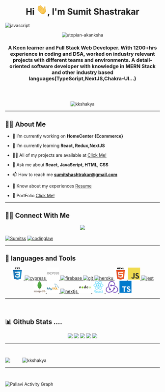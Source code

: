 
<h1 align="center">Hi <img src="https://raw.githubusercontent.com/ABSphreak/ABSphreak/master/gifs/Hi.gif" width="35">, I'm Sumit Shastrakar</h1>
<img src="https://camo.githubusercontent.com/a4c584bce1c41271485d28f92aaf9f581b3c88b68ca723b6edfd58b4ba988c2b/68747470733a2f2f63646e2e6472696262626c652e636f6d2f75736572732f313138373833362f73637265656e73686f74732f363533393432392f70726f6772616d65722e676966" alt="javascript" width="100%" height="500px"/>

<br/>
<p align="center"> <img src="https://komarev.com/ghpvc/?username=utopian-akanksha&label=Profile%20views&color=0e75b6&style=flat" alt="utopian-akanksha" /> </p>

<h3 align="center">A Keen learner and Full Stack Web Developer. With 1200+hrs experience in coding and DSA, worked on industry relevant projects with different teams and environments. A detail-oriented software developer with knowledge in MERN Stack and other industry based languages(TypeScript,NextJS,Chakra-UI...)</h3>
<br/>
<br/>

<p align="center"> <img src="https://github-profile-trophy.vercel.app/?username=KKShakya&margin-w=15" alt="kkshakya" /> </p>
<hr />



  ## 🙋‍♂️ About Me
  
- 🔭 I’m currently working on **HomeCenter {Ecommerce}**

- 🌱 I’m currently learning **React, Redux,NextJS**

- 👨‍💻 All of my projects are available at [Click Me!](https://github.com/sumitss085?tab=repositories)

- 💬 Ask me about **React, JavaScript, HTML, CSS**

- 📫 How to reach me **sumitshashtrakar@gmail.com**

- 📄 Know about my experiences [Resume](https://drive.google.com/file/d/1i6ZFz_phn8VofKzIw7uWjPOPU0Nz-3vi/view?usp=share_link)

- 📄 PortFolio [Click Me!](https://sumitss085.github.io/)
<hr/>


  ## 🙋‍♂️ Connect With Me
<p align="left">
<p align="center">
<img src="https://readme-typing-svg.herokuapp.com?size=26&duration=3000&lines=I+am+Sumit+Shastrakar+!;A+Fullstack+Web+Developer+!;let+'+s+get+connected++on+LinkedIn" > 
</p>
<a href="https://www.linkedin.com/in/sumit-shastrakar-ba6977246/" target="blank"><img align="center" src="https://raw.githubusercontent.com/rahuldkjain/github-profile-readme-generator/master/src/images/icons/Social/linked-in-alt.svg" alt="Sumitss" height="30" width="40" /></a>
<a href="https://www.leetcode.com/codinglaw" target="blank"><img align="center" src="[https://raw.githubusercontent.com/rahuldkjain/github-profile-readme-generator/master/src/images/icons/Social/leet-code.svg](https://upload.wikimedia.org/wikipedia/commons/thumb/4/4f/Twitter-logo.svg/768px-Twitter-logo.svg.png?20220821125553)" alt="codinglaw" height="30" width="40" /></a>
</p>
<hr/>



## 🚀 languages and Tools 
       
<p align="center"> <a href="https://www.w3schools.com/css/" target="_blank" rel="noreferrer"> <img src="https://raw.githubusercontent.com/devicons/devicon/master/icons/css3/css3-original-wordmark.svg" alt="css3" width="40" height="40"/> </a> <a href="https://www.cypress.io" target="_blank" rel="noreferrer"> <img src="https://raw.githubusercontent.com/simple-icons/simple-icons/6e46ec1fc23b60c8fd0d2f2ff46db82e16dbd75f/icons/cypress.svg" alt="cypress" width="40" height="40"/> </a> <a href="https://expressjs.com" target="_blank" rel="noreferrer"> <img src="https://raw.githubusercontent.com/devicons/devicon/master/icons/express/express-original-wordmark.svg" alt="express" width="40" height="40"/> </a> <a href="https://firebase.google.com/" target="_blank" rel="noreferrer"> <img src="https://www.vectorlogo.zone/logos/firebase/firebase-icon.svg" alt="firebase" width="40" height="40"/> </a> <a href="https://git-scm.com/" target="_blank" rel="noreferrer"> <img src="https://www.vectorlogo.zone/logos/git-scm/git-scm-icon.svg" alt="git" width="40" height="40"/> </a> <a href="https://heroku.com" target="_blank" rel="noreferrer"> <img src="https://www.vectorlogo.zone/logos/heroku/heroku-icon.svg" alt="heroku" width="40" height="40"/> </a> <a href="https://www.w3.org/html/" target="_blank" rel="noreferrer"> <img src="https://raw.githubusercontent.com/devicons/devicon/master/icons/html5/html5-original-wordmark.svg" alt="html5" width="40" height="40"/> </a> <a href="https://developer.mozilla.org/en-US/docs/Web/JavaScript" target="_blank" rel="noreferrer"> <img src="https://raw.githubusercontent.com/devicons/devicon/master/icons/javascript/javascript-original.svg" alt="javascript" width="40" height="40"/> </a> <a href="https://jestjs.io" target="_blank" rel="noreferrer"> <img src="https://www.vectorlogo.zone/logos/jestjsio/jestjsio-icon.svg" alt="jest" width="40" height="40"/> </a> <a href="https://www.mongodb.com/" target="_blank" rel="noreferrer"> <img src="https://raw.githubusercontent.com/devicons/devicon/master/icons/mongodb/mongodb-original-wordmark.svg" alt="mongodb" width="40" height="40"/> </a> <a href="https://www.mysql.com/" target="_blank" rel="noreferrer"> <img src="https://raw.githubusercontent.com/devicons/devicon/master/icons/mysql/mysql-original-wordmark.svg" alt="mysql" width="40" height="40"/> </a> <a href="https://nextjs.org/" target="_blank" rel="noreferrer"> <img src="https://cdn.worldvectorlogo.com/logos/nextjs-2.svg" alt="nextjs" width="40" height="40"/> </a> <a href="https://nodejs.org" target="_blank" rel="noreferrer"> <img src="https://raw.githubusercontent.com/devicons/devicon/master/icons/nodejs/nodejs-original-wordmark.svg" alt="nodejs" width="40" height="40"/> </a> <a href="https://reactjs.org/" target="_blank" rel="noreferrer"> <img src="https://raw.githubusercontent.com/devicons/devicon/master/icons/react/react-original-wordmark.svg" alt="react" width="40" height="40"/> </a> <a href="https://redux.js.org" target="_blank" rel="noreferrer"> <img src="https://raw.githubusercontent.com/devicons/devicon/master/icons/redux/redux-original.svg" alt="redux" width="40" height="40"/> </a> <a href="https://www.typescriptlang.org/" target="_blank" rel="noreferrer"> <img src="https://raw.githubusercontent.com/devicons/devicon/master/icons/typescript/typescript-original.svg" alt="typescript" width="40" height="40"/> </a> </p>
     

<hr/>
<br/>


 <h2> 📊 Github Stats ....</h2>
<p align="center">
<img src="http://github-profile-summary-cards.vercel.app/api/cards/profile-details?username=sumitss085&theme=github">
<img src="http://github-profile-summary-cards.vercel.app/api/cards/repos-per-language?username=sumitss085&theme=github">
<img src="http://github-profile-summary-cards.vercel.app/api/cards/most-commit-language?username=sumitss085&theme=github">
<img src="http://github-profile-summary-cards.vercel.app/api/cards/stats?username=sumitss085&theme=github">
<img src="http://github-profile-summary-cards.vercel.app/api/cards/productive-time?username=sumitss085&theme=github&utcOffset=8">
	
</p>
<hr/>
<br/>

	
<p align="center" style="margin-right:0px;padding-right:0px;display:flex;gap:40px">
<img src="https://github-readme-stats.vercel.app/api?username=sumitss085">
<img src="https://streak-stats.demolab.com?user=sumitss085&border_radius=5" alt="kkshakya" />
</p>
	
<hr/>
<br/>

<p><img alt="Pallavi Activity Graph" src="https://github-readme-activity-graph.cyclic.app/graph?username=sumitss085&theme=github&hide_border=true" /></p>
